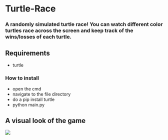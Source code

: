 # Turtle-Race

### A randomly simulated turtle race! You can watch different color turtles race across the screen and keep track of the wins/losses of each turtle.


## Requirements
- turtle

### How to install
- open the cmd
- navigate to the file directory
- do a pip install turtle
- python main.py

## A visual look of the game
<img src="https://github.com/oyerohabib/Python-project-Scripts/blob/oyerohabib/Turtle-Race-Game/Turtle-game.png"> 